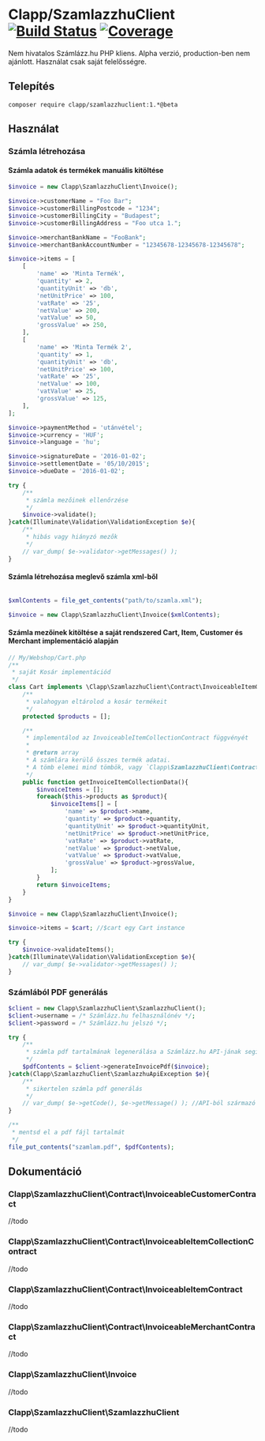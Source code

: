 Clapp/SzamlazzhuClient [![Build Status](https://travis-ci.org/clappcom/szamlazzhuclient.svg)](https://travis-ci.org/clappcom/szamlazzhuclient) [![Coverage](https://coveralls.io/repos/github/clappcom/szamlazzhuclient/badge.svg?branch=master)](https://coveralls.io/github/clappcom/szamlazzhuclient)
===
Nem hivatalos Számlázz.hu PHP kliens. Alpha verzió, production-ben nem ajánlott. Használat csak saját felelősségre.

Telepítés
---

```
composer require clapp/szamlazzhuclient:1.*@beta
```

Használat
---

### Számla létrehozása

#### Számla adatok és termékek manuális kitöltése

```php
$invoice = new Clapp\SzamlazzhuClient\Invoice();

$invoice->customerName = "Foo Bar";
$invoice->customerBillingPostcode = "1234";
$invoice->customerBillingCity = "Budapest";
$invoice->customerBillingAddress = "Foo utca 1.";

$invoice->merchantBankName = "FooBank";
$invoice->merchantBankAccountNumber = "12345678-12345678-12345678";

$invoice->items = [
    [
        'name' => 'Minta Termék',
        'quantity' => 2,
        'quantityUnit' => 'db',
        'netUnitPrice' => 100,
        'vatRate' => '25',
        'netValue' => 200,
        'vatValue' => 50,
        'grossValue' => 250,
    ],
    [
        'name' => 'Minta Termék 2',
        'quantity' => 1,
        'quantityUnit' => 'db',
        'netUnitPrice' => 100,
        'vatRate' => '25',
        'netValue' => 100,
        'vatValue' => 25,
        'grossValue' => 125,
    ],
];

$invoice->paymentMethod = 'utánvétel';
$invoice->currency = 'HUF';
$invoice->language = 'hu';

$invoice->signatureDate = '2016-01-02';
$invoice->settlementDate = '05/10/2015';
$invoice->dueDate = '2016-01-02';

try {
    /**
     * számla mezőinek ellenőrzése
     */
    $invoice->validate();
}catch(Illuminate\Validation\ValidationException $e){
    /**
     * hibás vagy hiányzó mezők
     */
    // var_dump( $e->validator->getMessages() );
}

```

#### Számla létrehozása meglevő számla xml-ből

```php

$xmlContents = file_get_contents("path/to/szamla.xml");

$invoice = new Clapp\SzamlazzhuClient\Invoice($xmlContents);
```

#### Számla mezőinek kitöltése a saját rendszered Cart, Item, Customer és Merchant implementáció alapján

```php
// My/Webshop/Cart.php
/**
 * saját Kosár implementációd
 */
class Cart implements \Clapp\SzamlazzhuClient\Contract\InvoiceableItemCollectionContract{
    /**
     * valahogyan eltárolod a kosár termékeit
     */
    protected $products = [];

    /**
     * implementálod az InvoiceableItemCollectionContract függvényét
     *
     * @return array
     * A számlára kerülő összes termék adatai.
     * A tömb elemei mind tömbök, vagy `Clapp\SzamlazzhuClient\Contract\InvoiceItemContract` instance-ok.
     */
    public function getInvoiceItemCollectionData(){
        $invoiceItems = [];
        foreach($this->products as $product){
            $invoiceItems[] = [
                'name' => $product->name,
                'quantity' => $product->quantity,
                'quantityUnit' => $product->quantityUnit,
                'netUnitPrice' => $product->netUnitPrice,
                'vatRate' => $product->vatRate,
                'netValue' => $product->netValue,
                'vatValue' => $product->vatValue,
                'grossValue' => $product->grossValue,
            ];
        }
        return $invoiceItems;
    }
}
```

```php
$invoice = new Clapp\SzamlazzhuClient\Invoice();

$invoice->items = $cart; //$cart egy Cart instance

try {
    $invoice->validateItems();
}catch(Illuminate\Validation\ValidationException $e){
    // var_dump( $e->validator->getMessages() );
}

```

### Számlából PDF generálás

```php
$client = new Clapp\SzamlazzhuClient\SzamlazzhuClient();
$client->username = /* Számlázz.hu felhasználónév */;
$client->password = /* Számlázz.hu jelszó */;

try {
    /**
     * számla pdf tartalmának legenerálása a Számlázz.hu API-jának segítségével
     */
    $pdfContents = $client->generateInvoicePdf($invoice);
}catch(Clapp\SzamlazzhuClient\SzamlazzhuApiException $e){
    /**
     * sikertelen számla pdf generálás
     */
    // var_dump( $e->getCode(), $e->getMessage() ); //API-ból származó hibakód és hibaüzenet
}

/**
 * mentsd el a pdf fájl tartalmát
 */
file_put_contents("szamlam.pdf", $pdfContents);
```

Dokumentáció
---
### Clapp\SzamlazzhuClient\Contract\InvoiceableCustomerContract
//todo
### Clapp\SzamlazzhuClient\Contract\InvoiceableItemCollectionContract
//todo
### Clapp\SzamlazzhuClient\Contract\InvoiceableItemContract
//todo
### Clapp\SzamlazzhuClient\Contract\InvoiceableMerchantContract
//todo
### Clapp\SzamlazzhuClient\Invoice
//todo
### Clapp\SzamlazzhuClient\SzamlazzhuClient
//todo

